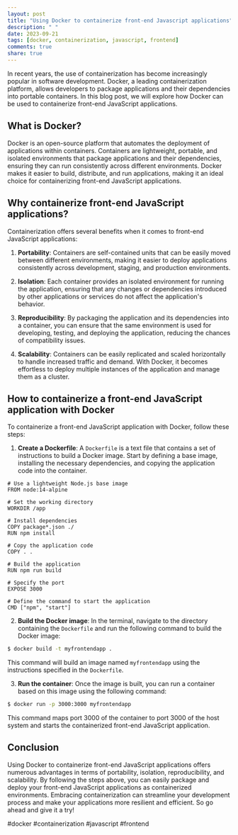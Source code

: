 ```yaml
---
layout: post
title: "Using Docker to containerize front-end Javascript applications"
description: " "
date: 2023-09-21
tags: [docker, containerization, javascript, frontend]
comments: true
share: true
---
```


In recent years, the use of containerization has become increasingly popular in software development. Docker, a leading containerization platform, allows developers to package applications and their dependencies into portable containers. In this blog post, we will explore how Docker can be used to containerize front-end JavaScript applications.

## What is Docker?

Docker is an open-source platform that automates the deployment of applications within containers. Containers are lightweight, portable, and isolated environments that package applications and their dependencies, ensuring they can run consistently across different environments. Docker makes it easier to build, distribute, and run applications, making it an ideal choice for containerizing front-end JavaScript applications.

## Why containerize front-end JavaScript applications?

Containerization offers several benefits when it comes to front-end JavaScript applications:

1. **Portability**: Containers are self-contained units that can be easily moved between different environments, making it easier to deploy applications consistently across development, staging, and production environments.

2. **Isolation**: Each container provides an isolated environment for running the application, ensuring that any changes or dependencies introduced by other applications or services do not affect the application's behavior.

3. **Reproducibility**: By packaging the application and its dependencies into a container, you can ensure that the same environment is used for developing, testing, and deploying the application, reducing the chances of compatibility issues.

4. **Scalability**: Containers can be easily replicated and scaled horizontally to handle increased traffic and demand. With Docker, it becomes effortless to deploy multiple instances of the application and manage them as a cluster.

## How to containerize a front-end JavaScript application with Docker

To containerize a front-end JavaScript application with Docker, follow these steps:

1. **Create a Dockerfile**: A `Dockerfile` is a text file that contains a set of instructions to build a Docker image. Start by defining a base image, installing the necessary dependencies, and copying the application code into the container.

```docker
# Use a lightweight Node.js base image
FROM node:14-alpine

# Set the working directory
WORKDIR /app

# Install dependencies
COPY package*.json ./
RUN npm install

# Copy the application code
COPY . .

# Build the application
RUN npm run build

# Specify the port
EXPOSE 3000

# Define the command to start the application
CMD ["npm", "start"]
```

2. **Build the Docker image**: In the terminal, navigate to the directory containing the `Dockerfile` and run the following command to build the Docker image:

```bash
$ docker build -t myfrontendapp .
```

This command will build an image named `myfrontendapp` using the instructions specified in the `Dockerfile`.

3. **Run the container**: Once the image is built, you can run a container based on this image using the following command:

```bash
$ docker run -p 3000:3000 myfrontendapp
```

This command maps port 3000 of the container to port 3000 of the host system and starts the containerized front-end JavaScript application.

## Conclusion

Using Docker to containerize front-end JavaScript applications offers numerous advantages in terms of portability, isolation, reproducibility, and scalability. By following the steps above, you can easily package and deploy your front-end JavaScript applications as containerized environments. Embracing containerization can streamline your development process and make your applications more resilient and efficient. So go ahead and give it a try!

#docker #containerization #javascript #frontend
